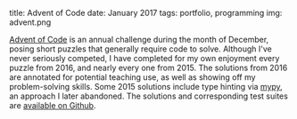 title: Advent of Code
date: January 2017
tags: portfolio, programming
img: advent.png

[Advent of Code](https://adventofcode.com/) is an annual challenge during the month of December, posing short puzzles that generally require code to solve. Although I've never seriously competed, I have completed for my own enjoyment every puzzle from 2016, and nearly every one from 2015. The solutions from 2016 are annotated for potential teaching use, as well as showing off my problem-solving skills. Some 2015 solutions include type hinting via [mypy](https://mypy.readthedocs.io/en/latest/index.html), an approach I later abandoned. The solutions and corresponding test suites are [available on Github](https://github.com/christalee/AoC).
